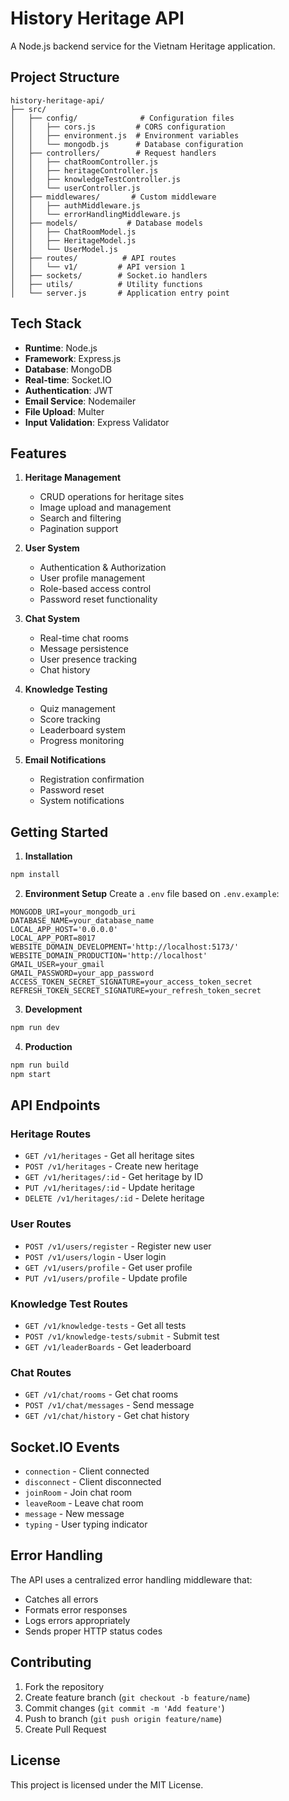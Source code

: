 # History Heritage API

A Node.js backend service for the Vietnam Heritage application.

## Project Structure
```
history-heritage-api/
├── src/
│   ├── config/              # Configuration files
│   │   ├── cors.js         # CORS configuration
│   │   ├── environment.js  # Environment variables
│   │   └── mongodb.js      # Database configuration
│   ├── controllers/        # Request handlers
│   │   ├── chatRoomController.js
│   │   ├── heritageController.js
│   │   ├── knowledgeTestController.js
│   │   └── userController.js
│   ├── middlewares/       # Custom middleware
│   │   ├── authMiddleware.js
│   │   └── errorHandlingMiddleware.js
│   ├── models/           # Database models
│   │   ├── ChatRoomModel.js
│   │   ├── HeritageModel.js
│   │   └── UserModel.js
│   ├── routes/          # API routes
│   │   └── v1/         # API version 1
│   ├── sockets/        # Socket.io handlers
│   ├── utils/          # Utility functions
│   └── server.js       # Application entry point
```

## Tech Stack

- **Runtime**: Node.js
- **Framework**: Express.js
- **Database**: MongoDB
- **Real-time**: Socket.IO
- **Authentication**: JWT
- **Email Service**: Nodemailer
- **File Upload**: Multer
- **Input Validation**: Express Validator

## Features

1. **Heritage Management**
   - CRUD operations for heritage sites
   - Image upload and management
   - Search and filtering
   - Pagination support

2. **User System**
   - Authentication & Authorization
   - User profile management
   - Role-based access control
   - Password reset functionality

3. **Chat System**
   - Real-time chat rooms
   - Message persistence
   - User presence tracking
   - Chat history

4. **Knowledge Testing**
   - Quiz management
   - Score tracking
   - Leaderboard system
   - Progress monitoring

5. **Email Notifications**
   - Registration confirmation
   - Password reset
   - System notifications

## Getting Started

1. **Installation**
```bash
npm install
```

2. **Environment Setup**
Create a `.env` file based on `.env.example`:
```env
MONGODB_URI=your_mongodb_uri
DATABASE_NAME=your_database_name
LOCAL_APP_HOST='0.0.0.0'
LOCAL_APP_PORT=8017
WEBSITE_DOMAIN_DEVELOPMENT='http://localhost:5173/'
WEBSITE_DOMAIN_PRODUCTION='http://localhost'
GMAIL_USER=your_gmail
GMAIL_PASSWORD=your_app_password
ACCESS_TOKEN_SECRET_SIGNATURE=your_access_token_secret
REFRESH_TOKEN_SECRET_SIGNATURE=your_refresh_token_secret
```

3. **Development**
```bash
npm run dev
```

4. **Production**
```bash
npm run build
npm start
```

## API Endpoints

### Heritage Routes
- `GET /v1/heritages` - Get all heritage sites
- `POST /v1/heritages` - Create new heritage
- `GET /v1/heritages/:id` - Get heritage by ID
- `PUT /v1/heritages/:id` - Update heritage
- `DELETE /v1/heritages/:id` - Delete heritage

### User Routes
- `POST /v1/users/register` - Register new user
- `POST /v1/users/login` - User login
- `GET /v1/users/profile` - Get user profile
- `PUT /v1/users/profile` - Update profile

### Knowledge Test Routes
- `GET /v1/knowledge-tests` - Get all tests
- `POST /v1/knowledge-tests/submit` - Submit test
- `GET /v1/leaderBoards` - Get leaderboard

### Chat Routes
- `GET /v1/chat/rooms` - Get chat rooms
- `POST /v1/chat/messages` - Send message
- `GET /v1/chat/history` - Get chat history

## Socket.IO Events

- `connection` - Client connected
- `disconnect` - Client disconnected
- `joinRoom` - Join chat room
- `leaveRoom` - Leave chat room
- `message` - New message
- `typing` - User typing indicator

## Error Handling

The API uses a centralized error handling middleware that:
- Catches all errors
- Formats error responses
- Logs errors appropriately
- Sends proper HTTP status codes

## Contributing

1. Fork the repository
2. Create feature branch (`git checkout -b feature/name`)
3. Commit changes (`git commit -m 'Add feature'`)
4. Push to branch (`git push origin feature/name`)
5. Create Pull Request

## License

This project is licensed under the MIT License.
